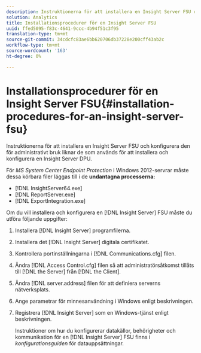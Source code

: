 ```yaml
---
description: Instruktionerna för att installera en Insight Server FSU och konfigurera den för administrativt bruk liknar de som används för att installera och konfigurera en Insight Server DPU.
solution: Analytics
title: Installationsprocedurer för en Insight Server FSU
uuid: ffed5095-f83c-4641-9ccc-4b94f51c3f95
translation-type: tm+mt
source-git-commit: 34cdcfc83ae6bb620706db37228e200cff43ab2c
workflow-type: tm+mt
source-wordcount: '163'
ht-degree: 0%

---
```



# Installationsprocedurer för en Insight Server FSU{#installation-procedures-for-an-insight-server-fsu}

Instruktionerna för att installera en Insight Server FSU och konfigurera den för administrativt bruk liknar de som används för att installera och konfigurera en Insight Server DPU.

För *MS System Center Endpoint Protection* i Windows 2012-servrar måste dessa körbara filer läggas till i de **undantagna processerna:**

* [!DNL InsightServer64.exe]
* [!DNL ReportServer.exe]
* [!DNL ExportIntegration.exe]

Om du vill installera och konfigurera en [!DNL Insight Server] FSU måste du utföra följande uppgifter:

1. Installera [!DNL Insight Server] programfilerna.
1. Installera det [!DNL Insight Server] digitala certifikatet.
1. Kontrollera portinställningarna i [!DNL Communications.cfg] filen.
1. Ändra [!DNL Access Control.cfg] filen så att administratörsåtkomst tillåts till [!DNL the Server] från [!DNL the Client].
1. Ändra [!DNL server.address] filen för att definiera serverns nätverksplats.
1. Ange parametrar för minnesanvändning i Windows enligt beskrivningen.
1. Registrera [!DNL Insight Server] som en Windows-tjänst enligt beskrivningen.

   Instruktioner om hur du konfigurerar datakällor, behörigheter och kommunikation för en [!DNL Insight Server] FSU finns i *konfigurationsguiden* för datauppsättningar.

